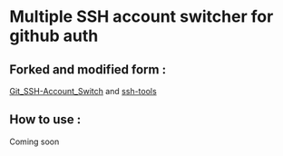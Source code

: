 # Multiple SSH account switcher for github auth

## Forked and modified form :

[Git_SSH-Account_Switch](https://github.com/tw-yshuang/Git_SSH-Account_Switch.git) and [ssh-tools](git@github.com:tiagomapmarques/ssh-tools.git)

## How to use :
Coming soon
